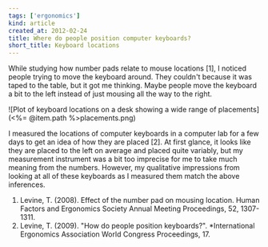 ```yaml
---
tags: ['ergonomics']
kind: article
created_at: 2012-02-24
title: Where do people position computer keyboards?
short_title: Keyboard locations
---
```

While studying how number pads relate to mouse locations [1],
I noticed people trying to move the keyboard around. They couldn't because it
was taped to the table, but it got me thinking. Maybe people move the keyboard
a bit to the left instead of just mousing all the way to the right.

![Plot of keyboard locations on a desk showing a wide range of placements](<%= @item.path %>placements.png)

I measured the locations of computer keyboards in a computer lab for a few days
to get an idea of how they are placed [2]. At first glance, it looks like they are
placed to the left on average and placed quite variably, but my measurement
instrument was a bit too imprecise for me to take much meaning from the numbers.
However, my qualitative impressions from looking at all of these keyboards as I
measured them match the above inferences.

1. Levine, T. (2008). Effect of the number pad on mousing location. Human Factors and Ergonomics Society Annual Meeting Proceedings, 52, 1307-1311.
2. Levine, T. (2009). "How do people position keyboards?". *International Ergonomics Association World Congress Proceedings, 17.
